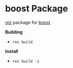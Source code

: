 # boost Package

[rez](https://github.com/nerdvegas/rez) package for [boost](https://boost.org)

__Building__

- `rez build`

__Install__

- `rez build -i`
